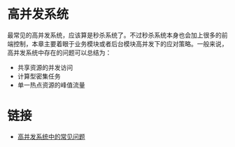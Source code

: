 # 高并发系统

最常见的高并发系统，应该算是秒杀系统了。不过秒杀系统本身也会加上很多的前端控制，本章主要着眼于业务模块或者后台模块高并发下的应对策略。一般来说，高并发系统中存在的问题可以总结为：

- 共享资源的并发访问
- 计算型密集任务
- 单一热点资源的峰值流量

# 链接

- [高并发系统中的常见问题](http://weibo.com/p/1001603862417250608209)
